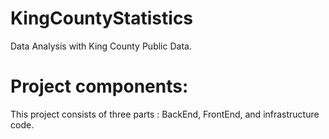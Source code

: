 # KingCountyStatistics
Data Analysis with King County Public Data. 

# Project components: 
This project consists of three parts : BackEnd, FrontEnd, and infrastructure code.


